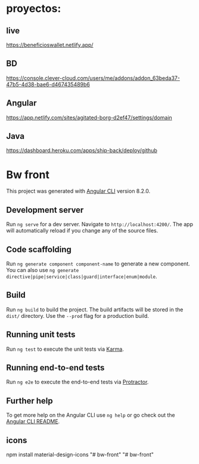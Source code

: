# proyectos:
## live
https://beneficioswallet.netlify.app/
## BD
https://console.clever-cloud.com/users/me/addons/addon_63beda37-47b5-4d38-bae6-d467435489b6
## Angular
https://app.netlify.com/sites/agitated-borg-d2ef47/settings/domain
## Java
https://dashboard.heroku.com/apps/ship-back/deploy/github

# Bw front

This project was generated with [Angular CLI](https://github.com/angular/angular-cli) version 8.2.0.

## Development server

Run `ng serve` for a dev server. Navigate to `http://localhost:4200/`. The app will automatically reload if you change any of the source files.

## Code scaffolding

Run `ng generate component component-name` to generate a new component. You can also use `ng generate directive|pipe|service|class|guard|interface|enum|module`.

## Build

Run `ng build` to build the project. The build artifacts will be stored in the `dist/` directory. Use the `--prod` flag for a production build.

## Running unit tests

Run `ng test` to execute the unit tests via [Karma](https://karma-runner.github.io).

## Running end-to-end tests

Run `ng e2e` to execute the end-to-end tests via [Protractor](http://www.protractortest.org/).

## Further help

To get more help on the Angular CLI use `ng help` or go check out the [Angular CLI README](https://github.com/angular/angular-cli/blob/master/README.md).


## icons

npm install material-design-icons
"# bw-front" 
"# bw-front"
